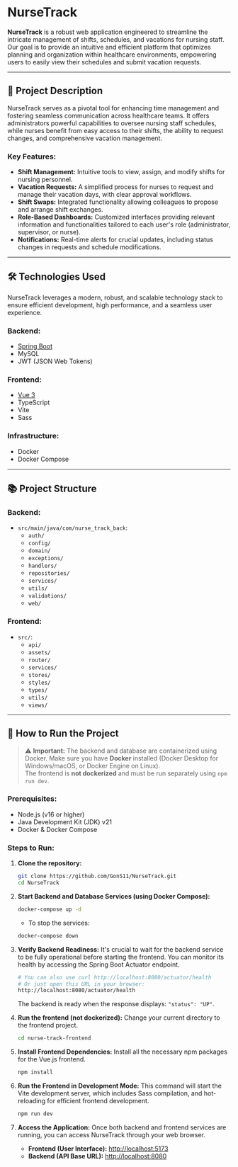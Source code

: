 # NurseTrack

**NurseTrack** is a robust web application engineered to streamline the intricate management of shifts, schedules, and vacations for nursing staff. Our goal is to provide an intuitive and efficient platform that optimizes planning and organization within healthcare environments, empowering users to easily view their schedules and submit vacation requests.

---

## 🚀 **Project Description**

NurseTrack serves as a pivotal tool for enhancing time management and fostering seamless communication across healthcare teams. It offers administrators powerful capabilities to oversee nursing staff schedules, while nurses benefit from easy access to their shifts, the ability to request changes, and comprehensive vacation management.

### **Key Features:**

- **Shift Management:** Intuitive tools to view, assign, and modify shifts for nursing personnel.
- **Vacation Requests:** A simplified process for nurses to request and manage their vacation days, with clear approval workflows.
- **Shift Swaps:** Integrated functionality allowing colleagues to propose and arrange shift exchanges.
- **Role-Based Dashboards:** Customized interfaces providing relevant information and functionalities tailored to each user's role (administrator, supervisor, or nurse).
- **Notifications:** Real-time alerts for crucial updates, including status changes in requests and schedule modifications.

---

## 🛠️ **Technologies Used**

NurseTrack leverages a modern, robust, and scalable technology stack to ensure efficient development, high performance, and a seamless user experience.

### **Backend:**

- [Spring Boot](https://spring.io/projects/spring-boot)
- MySQL
- JWT (JSON Web Tokens)

### **Frontend:**

- [Vue 3](https://vuejs.org/)
- TypeScript
- Vite
- Sass

### **Infrastructure:**

- Docker
- Docker Compose

---

## 📚 **Project Structure**

### **Backend:**

- `src/main/java/com/nurse_track_back`:
  - `auth/`
  - `config/`
  - `domain/`
  - `exceptions/`
  - `handlers/`
  - `repositories/`
  - `services/`
  - `utils/`
  - `validations/`
  - `web/`

### **Frontend:**

- `src/`:
  - `api/`
  - `assets/`
  - `router/`
  - `services/`
  - `stores/`
  - `styles/`
  - `types/`
  - `utils/`
  - `views/`

---

## 🌟 **How to Run the Project**

> ⚠️ **Important:** The backend and database are containerized using Docker. Make sure you have **Docker** installed (Docker Desktop for Windows/macOS, or Docker Engine on Linux).  
> The frontend is **not dockerized** and must be run separately using `npm run dev`.

### **Prerequisites:**

- Node.js (v16 or higher)
- Java Development Kit (JDK) v21
- Docker & Docker Compose

### **Steps to Run:**

1. **Clone the repository:**

    ```bash
    git clone https://github.com/GonS11/NurseTrack.git
    cd NurseTrack
    ```

2.  **Start Backend and Database Services (using Docker Compose):**

    ```bash
    docker-compose up -d
    ```

    - To stop the services:

    ```bash
    docker-compose down
    ```

3.  **Verify Backend Readiness:**
    It's crucial to wait for the backend service to be fully operational before starting the frontend. You can monitor its health by accessing the Spring Boot Actuator endpoint.

    ```bash
    # You can also use curl http://localhost:8080/actuator/health
    # Or just open this URL in your browser:
    http://localhost:8080/actuator/health
    ```
    The backend is ready when the response displays: `"status": "UP"`.

4.  **Run the frontend (not dockerized):**
    Change your current directory to the frontend project.

    ```bash
    cd nurse-track-frontend
    ```

5.  **Install Frontend Dependencies:**
    Install all the necessary npm packages for the Vue.js frontend.

    ```bash
    npm install
    ```

6.  **Run the Frontend in Development Mode:**
    This command will start the Vite development server, which includes Sass compilation, and hot-reloading for efficient frontend development.

    ```bash
    npm run dev
    ```

7.  **Access the Application:**
    Once both backend and frontend services are running, you can access NurseTrack through your web browser.

    -   **Frontend (User Interface):** [http://localhost:5173](http://localhost:5173)
    -   **Backend (API Base URL):** [http://localhost:8080](http://localhost:8080)
